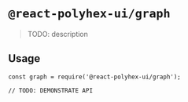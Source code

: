 # `@react-polyhex-ui/graph`

> TODO: description

## Usage

```
const graph = require('@react-polyhex-ui/graph');

// TODO: DEMONSTRATE API
```
